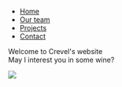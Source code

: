 <!DOCTYPE html>
<head>
<link rel="stylesheet" type="text/css" href="Style.css">
<title>Test</title>
</head>
<body>
<nav>
      <ul>
        <li><a href="Website.html">Home</a></li>
        <li><a href="#">Our team</a></li>
        <li><a href="#">Projects</a></li>
        <li><a href="#">Contact</a></li>
      </ul>
     </nav>
<p>Welcome to Crevel's website<br>May I interest you in some wine?</p>
<img src="wott.png"> 
</body>
</html>
